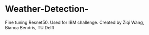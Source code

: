 # Weather-Detection-
Fine tuning Resnet50.  Used for IBM challenge. Created by Ziqi Wang, Bianca Bendris, TU Delft
